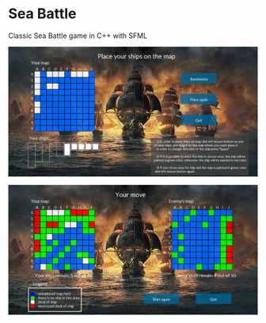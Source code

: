 # Sea Battle
Classic Sea Battle game in C++ with SFML

![placing](https://raw.githubusercontent.com/Oleg-Simonov/SeaBattle/master/Screens/placing.png)

![gameplay](https://raw.githubusercontent.com/Oleg-Simonov/SeaBattle/master/Screens/gameplay.png)